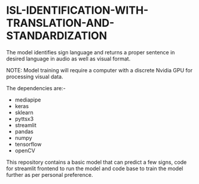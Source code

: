 # ISL-IDENTIFICATION-WITH-TRANSLATION-AND-STANDARDIZATION
The model identifies sign language and returns a proper sentence in desired language in audio as well as visual format.

NOTE: Model training will require a computer with a discrete Nvidia GPU for processing visual data.


The dependencies are:-
* mediapipe<br/>
* keras<br/>
* sklearn<br/>
* pyttsx3<br/>
* streamlit<br/>
* pandas<br/>
* numpy<br/>
* tensorflow<br/>
* openCV<br/>


This repository contains a basic model that can predict a few signs, code for streamlit frontend to run the model and code base to train the model further as per personal preference.
